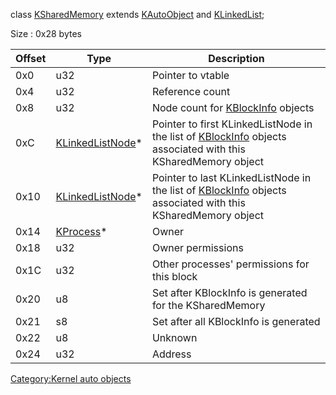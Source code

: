 class [KSharedMemory](KSharedMemory "wikilink") extends
[KAutoObject](KAutoObject "wikilink") and
[KLinkedList](KLinkedList "wikilink");

Size : 0x28 bytes

| Offset | Type                                            | Description                                                                                                                           |
|--------|-------------------------------------------------|---------------------------------------------------------------------------------------------------------------------------------------|
| 0x0    | u32                                             | Pointer to vtable                                                                                                                     |
| 0x4    | u32                                             | Reference count                                                                                                                       |
| 0x8    | u32                                             | Node count for [KBlockInfo](KBlockInfo "wikilink") objects                                                                            |
| 0xC    | [KLinkedListNode](KLinkedListNode "wikilink")\* | Pointer to first KLinkedListNode in the list of [KBlockInfo](KBlockInfo "wikilink") objects associated with this KSharedMemory object |
| 0x10   | [KLinkedListNode](KLinkedListNode "wikilink")\* | Pointer to last KLinkedListNode in the list of [KBlockInfo](KBlockInfo "wikilink") objects associated with this KSharedMemory object  |
| 0x14   | [KProcess](KProcess "wikilink")\*               | Owner                                                                                                                                 |
| 0x18   | u32                                             | Owner permissions                                                                                                                     |
| 0x1C   | u32                                             | Other processes' permissions for this block                                                                                           |
| 0x20   | u8                                              | Set after KBlockInfo is generated for the KSharedMemory                                                                               |
| 0x21   | s8                                              | Set after all KBlockInfo is generated                                                                                                 |
| 0x22   | u8                                              | Unknown                                                                                                                               |
| 0x24   | u32                                             | Address                                                                                                                               |

[Category:Kernel auto objects](Category:Kernel_auto_objects "wikilink")
